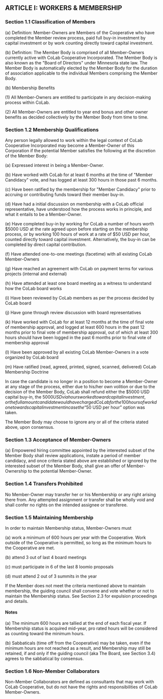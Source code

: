 ## ARTICLE I:  WORKERS & MEMBERSHIP

### Section 1.1  Classification of Members

(a) Definition: Member-Owners are Members of the Cooperative
who have completed the Member review process, paid full
buy-in investment by capital investment or by work counting
directly toward capital investment.

(b) Definition: The Member Body is comprised of all
Member-Owners currently active with CoLab Cooperative
Incorporated. The Member Body is also known as the "Board of
Directors" under Minnesota state law. The Member Body is
automatically elected by the Member Body for the duration of
association applicable to the individual Members comprising
the Member Body.

(b) Membership Benefits

  (1) All Member-Owners are entitled to participate in any decision-making process within CoLab.

  (2) All Member-Owners are entitled to year end bonus and other owner benefits as decided collectively by the Member Body from time to time.

### Section 1.2  Membership Qualifications

Any person legally allowed to work within the legal context
of CoLab Cooperative Incorporated may become a Member-Owner
of this Corporation if the potential Member satisfies the
following at the discretion of the Member Body:

(a) Expressed interest in being a Member-Owner.

(b) Have worked with CoLab for at least 6 months at the time
    of "Member Candidacy" vote, and has logged at least 300
    hours in those past 6 months.
    
(c) Have been ratified by the membership for "Member Candidacy" 
    prior to accruing or contributing funds toward their member 
    buy-in.

(d) Have had a initial discussion on membership with a CoLab
    official representative, have understood how the process
    works in principle, and what it entails to be a
    Member-Owner.

(e) Have completed buy-in by working for CoLab a number of
    hours worth $5000 USD at the rate agreed upon before
    starting on the membership process, or by working 100
    hours of work at a rate of $50 USD per hour, counted
    directly toward capital investment. Alternatively, the
    buy-in can be completed by direct capital contribution.

(f) Have attended one-to-one meetings (facetime) with all
    existing CoLab Member-Owners

(g) Have reached an agreement with CoLab on payment terms for
    various projects (internal and external)

(h) Have attended at least one board meeting as a witness to
    understand how the CoLab board works

(i) Have been reviewed by CoLab members as per the process
    decided by CoLab board

(j) Have gone through review discussion with board
    representatives

(k) Have worked with CoLab for at least 12 months at the time
    of final vote of membership approval, and logged at least
    600 hours in the past 12 months prior to final vote of
    membership approval, out of which at least 300 hours
    should have been logged in the past 6 months prior to
    final vote of membership approval

(l) Have been approved by all existing CoLab Member-Owners in
    a vote organized by CoLab board

(m) Have ratified (read, agreed, printed, signed, scanned,
    delivered) CoLab Membership Doctrine

In case the candidate is no longer in a position to become a
Member-Owner at any stage of the process, either due to
his/her own volition or due to the decision of the Member
Body, CoLab shall refund either the $5000 USD capital buy-in,
the $5000 USD via hours worked toward capital investment, or
the full amount candidate would have charged CoLab for the 100
hours of work done towards capital investment in case the “$50
USD per hour” option was taken.

The Member Body may choose to ignore any or all of the criteria
stated above, upon consensus.

### Section 1.3  Acceptance of Member-Owners

(a)	Empowered hiring committee appointed by the interested subset of the Member Body shall review applications, instate a period of member candidacy, and once criteria stated above are established or ignored by the interested subset of the Member
Body, shall give an offer of Member-Ownership to the potential Member-Owner.

### Section 1.4  Transfers Prohibited

No Member-Owner may transfer her or his Membership or any right
arising there from.  Any attempted assignment or transfer shall
be wholly void and shall confer no rights on the intended
assignee or transferee.

### Section 1.5  Maintaining Membership

In order to maintain Membership status, Member-Owners must

(a) work a minimum of 600 hours per year with the Cooperative. Work outside of the Cooperative is permitted, so long as the minimum hours to the Cooperative are met.

(b) attend 3 out of last 4 board meetings

(c) must participate in 6 of the last 8 loomio proposals

(d) must attend 2 out of 3 summits in the year

If the Member does not meet the criteria mentioned above to maintain membership, the guiding council shall convene and vote whether or not to maintain the Membership status. See Section 2.3 for expulsion proceedings and details.

#### Notes

(a) The minimum 600 hours are tallied at the end of each fiscal
year. If Membership status is acquired mid-year, pro rated hours
will be considered as counting toward the minimum hours.

(b) Sabbaticals (time off from the Cooperative) may be taken,
even if the minimum hours are not reached as a result, and
Membership may still be retained, if and only if the guiding
council (aka The Board, see Section 3.4) agrees to the
sabbatical by consensus.


### Section 1.6  Non-Member Collaborators

Non-Member Collaborators are defined as consultants that may
work with CoLab Cooperative, but do not have the rights and
responsibilities of CoLab Member-Owners.
